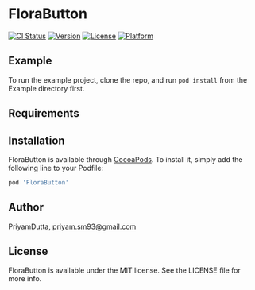 # FloraButton

[![CI Status](https://img.shields.io/travis/PriyamDutta/FloraButton.svg?style=flat)](https://travis-ci.org/PriyamDutta/FloraButton)
[![Version](https://img.shields.io/cocoapods/v/FloraButton.svg?style=flat)](https://cocoapods.org/pods/FloraButton)
[![License](https://img.shields.io/cocoapods/l/FloraButton.svg?style=flat)](https://cocoapods.org/pods/FloraButton)
[![Platform](https://img.shields.io/cocoapods/p/FloraButton.svg?style=flat)](https://cocoapods.org/pods/FloraButton)

## Example

To run the example project, clone the repo, and run `pod install` from the Example directory first.

## Requirements

## Installation

FloraButton is available through [CocoaPods](https://cocoapods.org). To install
it, simply add the following line to your Podfile:

```ruby
pod 'FloraButton'
```

## Author

PriyamDutta, priyam.sm93@gmail.com

## License

FloraButton is available under the MIT license. See the LICENSE file for more info.

